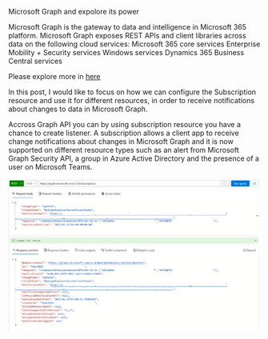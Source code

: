 Microsoft Graph and expolore its power

Microsoft Graph is the gateway to data and intelligence in Microsoft 365 platform. Microsoft Graph exposes REST APIs and client libraries across data on the following cloud services:
Microsoft 365 core services
Enterprise Mobility + Security services
Windows services
Dynamics 365 Business Central services

Please explore more in [here](https://learn.microsoft.com/en-us/graph/overview?view=graph-rest-1.0#whats-in-microsoft-graph) 

In this post, I would like to focus on how we can configure the Subscription resource and use it for different resources, in order to receive notifications about changes to data in Microsoft Graph.

Accross Graph API you can by using subscription resource you have a chance to create listener. A subscription allows a client app to receive change notifications about changes in Microsoft Graph and it is now supported on different resource types such as an alert from Microsoft Graph Security API, a group in Azure Active Directory and the presence of a user on Microsoft Teams.


![graphPost1](/assets/images/graphPost1.png)